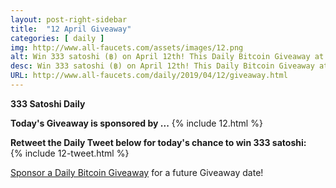 ```yaml
---
layout: post-right-sidebar
title:  "12 April Giveaway"
categories: [ daily ]
img: http://www.all-faucets.com/assets/images/12.png
alt: Win 333 satoshi (฿) on April 12th! This Daily Bitcoin Giveaway at www.all-faucets.com is sponsored by adBTC.
desc: Win 333 satoshi (฿) on April 12th! This Daily Bitcoin Giveaway at www.all-faucets.com is sponsored by adBTC.
URL: http://www.all-faucets.com/daily/2019/04/12/giveaway.html
---
```

**333 Satoshi Daily**

<b>Today's Giveaway is sponsored by ...</b>
{% include  12.html %}

<b>Retweet the Daily Tweet below for today's chance to win 333 satoshi:</b><br>
{% include  12-tweet.html %}

<a href="http://www.all-faucets.com/daily/2019/03/29/giveaway-sponsorship.html">Sponsor a Daily Bitcoin Giveaway</a> for a future Giveaway date!
